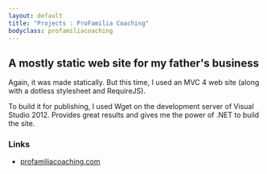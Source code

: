 ```yaml
---
layout: default
title: "Projects : ProFamilia Coaching"
bodyclass: profamiliacoaching
---
```


## A mostly static web site for my father's business ##

Again, it was made statically. But this time, I used an MVC 4 web site (along with a dotless stylesheet and RequireJS).

To build it for publishing, I used Wget on the development server of Visual Studio 2012. Provides great results and gives me the power of .NET to build the site.

### Links ###
* [profamiliacoaching.com](http://profamiliacoaching.com/)